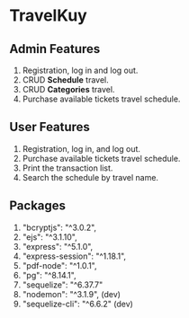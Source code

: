 # TravelKuy

## Admin Features

1. Registration, log in and log out.
2. CRUD **Schedule** travel.
3. CRUD **Categories** travel.
4. Purchase available tickets travel schedule.

## User Features
1. Registration, log in, and log out.
2. Purchase available tickets travel schedule.
3. Print the transaction list.
4. Search the schedule by travel name.

## Packages
1. "bcryptjs": "^3.0.2",
2. "ejs": "^3.1.10",
3. "express": "^5.1.0",
4. "express-session": "^1.18.1",
5. "pdf-node": "^1.0.1",
6. "pg": "^8.14.1",
7. "sequelize": "^6.37.7"
8. "nodemon": "^3.1.9", (dev)
9. "sequelize-cli": "^6.6.2" (dev)
